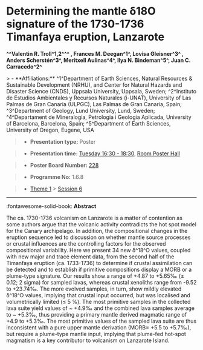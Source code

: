 # Determining the mantle δ18Ο signature of the 1730-1736 Timanfaya eruption, Lanzarote

**^^Valentin R. Troll^1,2^^^  , Frances M. Deegan^1^, Lovisa Gleisner^3^ , Anders Scherstén^3^, Meritxell Aulinas^4^, Ilya N. Bindeman^5^, Juan C. Carracedo^2^**

<!-- more -->> - **Affiliations:** ^1^Department of Earth Sciences, Natural Resources & Sustainable Development (NRHU), and Center for Natural Hazards and Disaster Science (CNDS), Uppsala University, Uppsala, Sweden; ^2^Instituto de Estudios Ambientales y Recursos Naturales (i-UNAT), University of Las Palmas de Gran Canaria (ULPGC), Las Palmas de Gran Canaria, Spain; ^3^Department of Geology, Lund University, Lund, Sweden; ^4^Departament de Mineralogia, Petrologia i Geologia Aplicada, University of Barcelona, Barcelona, Spain; ^5^Department of Earth Sciences, University of Oregon, Eugene, USA

> - **Presentation type:** Poster

> - **Presentation time:** [Tuesday 16:30 - 18:30](../sessions_comparison.md#__tabbed_2_6), [Room Poster Hall](../maps_venue.md#__tabbed_1_1)

> - **Poster Board Number:** [228](../map_poster_boards.md#tuesday)

> - **Programme No:** 1.6.8

> - [Theme 1](../theme1.md) > [Session 6](../sessions/session-1-6.md)

--- 

:fontawesome-solid-book: **Abstract**

The ca. 1730-1736 volcanism on Lanzarote is a matter of contention as some authors argue that the volcanic activity contradicts the hot spot model for the Canary archipelago. In addition, the compositional changes in the eruption sequence led to discussion on whether mantle source processes or crustal influences are the controlling factors for the observed compositional variability. Here we present 34 new δ^18^Ο values, coupled with new major and trace element data, from the second half of the Timanfaya eruption (ca. 1733-1736) to determine if crustal assimilation can be detected and to establish if primitive compositions display a MORB or a plume-type signature. Our results show a range of +4.87 to +5.65‰ (± 0.12; 2 sigma) for sampled lavas, whereas crustal xenoliths range from -9.52 to +23.74‰. The more evolved samples, in turn, show mildly elevated δ^18^Ο values, implying that crustal input occurred, but was localised and volumetrically limited (≤ 5 %). The most primitive samples in the collected lava suite yield values of ~ +4.9‰ and the combined lava samples average to ~ +5.3‰, thus providing a primary mantle derived magmatic range of +4.9 to +5.3‰. The most primitive values of the sampled lava suite are thus inconsistent with a pure upper mantle derivation (MORB= +5.5 to +5.7‰), but require a plume-type mantle input, implying that plume-fed hot-spot magmatism is a key contributor to volcanism on Lanzarote Island.

